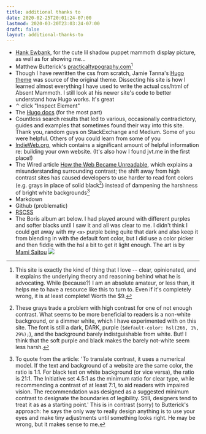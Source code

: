 ```yaml
---
title: additional thanks to
date: 2020-02-25T20:01:24-07:00
lastmod: 2020-03-20T23:03:24-07:00
draft: false
layout: additional-thanks-to
---
```


* [Hank Ewbank](https://dribbble.com/hankewbank), for the cute lil shadow puppet mammoth display picture, as well as for showing me...
* Matthew Butterick's [practicaltypography.com](https://www.practicaltypography.com)[^1]
* Though I have rewritten the css from scratch, Jamie Tanna's [Hugo theme](https://gitlab.com/jamietanna/tale-hugo-jvt.me) was source of the original theme. Dissecting his site is how I learned almost everything I have used to write the actual css/html of Absent Mammoth. I still look at his newer site's code to better understand how Hugo works. It's great
* ⌃ click "Inspect Element"
* The [Hugo docs](https://gohugo.io/documentation/) (for the most part)
* Countless search results that led to various, occasionally contradictory, guides and examples that sometimes found their way into this site. Thank you, random guys on StackExchange and Medium. Some of you were helpful. Others of you could learn from some of you
* [IndieWeb.org](https://www.indieweb.org), which contains a significant amount of helpful information re: building your own website. (It's also how I found jvt.me in the first place!)
* The Wired article [How the Web Became Unreadable](https://www.wired.com/2016/10/how-the-web-became-unreadable/), which explains a misunderstanding surrounding contrast; the shift away from high contrast sites has caused developers to use harder to read font colors (e.g. grays in place of solid black[^2]) instead of dampening the harshness of bright white backgrounds[^3]
* Markdown
* Github (problematic)
* [RSCSS](https://rscss.io)
* The Boris album art below. I had played around with different purples and softer blacks until I saw it and all was clear to me. I didn't think I could get away with my `<a>` purple being quite that dark and also keep it from blending in with the default font color, but I did use a color picker and then fiddle with the hsl a bit to get it light enough. The art is by [Mami Saitou](https://mamisaitou.com)
![](/img/IMG_0072.jpeg)

[^1]:This site is exactly the kind of thing that I love -- clear, opinionated, and it explains the underlying theory and reasoning behind what he is advocating. While (because?) I am an absolute amateur, or less than, it helps me to have a resource like this to turn to. Even if it's completely wrong, it is at least complete! Worth the $9.
[^2]: These grays trade a problem with high contrast for one of not enough contrast. What seems to be more beneficial to readers is a non-white background, or a dimmer white, which I have experimented with on this site. The font is still a dark, DARK, purple (`$default-color: hsl(266, 1%, 29%);`), and the background barely indistguishable from white. But! I think that the soft purple and black makes the barely not-white seem less harsh.
[^3]: To quote from the article: 'To translate contrast, it uses a numerical model. If the text and background of a website are the same color, the ratio is 1:1. For black text on white background (or vice versa), the ratio is 21:1. The Initiative set 4.5:1 as the minimum ratio for clear type, while recommending a contrast of at least 7:1, to aid readers with impaired vision. The recommendation was designed as a suggested minimum contrast to designate the boundaries of legibility. Still, designers tend to treat it as as a starting point.' This is in contrast (sorry) to Butterick's approach: he says the only way to really design anything is to use your eyes and make tiny adjustments until something looks right. He may be wrong, but it makes sense to me.
